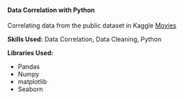 #### Data Correlation with Python

Correlating data from the public dataset in Kaggle [Movies](https://www.kaggle.com/danielgrijalvas/movies)

<b>Skills Used:</b>  Data Correlation, Data Cleaning, Python 

<b>Libraries Used:</b> 

* Pandas 
* Numpy
* matplotlib
* Seaborn
